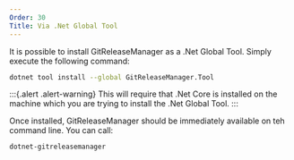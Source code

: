```yaml
---
Order: 30
Title: Via .Net Global Tool
---
```


It is possible to install GitReleaseManager as a .Net Global Tool.  Simply execute the following command:

```bash
dotnet tool install --global GitReleaseManager.Tool
```

:::{.alert .alert-warning}
This will require that .Net Core is installed on the machine which you are trying to install the .Net Global Tool.
:::

Once installed, GitReleaseManager should be immediately available on teh command line.  You can call:

```bash
dotnet-gitreleasemanager
```
